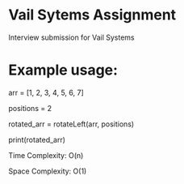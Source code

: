# Vail Sytems Assignment
Interview submission for Vail Systems


# Example usage:
arr = [1, 2, 3, 4, 5, 6, 7]

positions = 2

rotated_arr = rotateLeft(arr, positions)

print(rotated_arr) 



Time Complexity: O(n)

Space Complexity: O(1)
